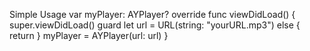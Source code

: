 Simple Usage 
    var myPlayer: AYPlayer?
    override func viewDidLoad() {
        super.viewDidLoad()
        guard let url = URL(string: "yourURL.mp3") else { return }
        myPlayer = AYPlayer(url: url)
  }
